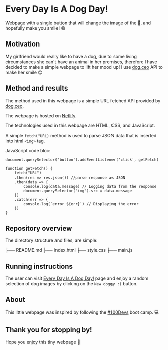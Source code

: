 # Every Day Is A Dog Day!

Webpage with a single button that will change the image of the :dog:, and hopefully make you smile! :smile:

## Motivation

My girlfriend would really like to have a dog, due to some living circumstances she can't have an animal in her premises, therefore I have decided to make a simple webpage to lift her mood up! I use [dog.ceo](https://dog.ceo/dog-api/) API to make her smile :blush:

## Method and results

The method used in this webpage is a simple URL fetched API provided by [dog.ceo](https://dog.ceo/dog-api/).

The webpage is hosted on [Netlify](https://app.netlify.com/teams/evgeniikozhushko/overview). 

The technologies used in this webpage are HTML, CSS, and JavaScript.

A simple `fetch("URL)` method is used to parse JSON data that is inserted into html `<img>` tag.

JavaScript code bloc:

```
document.querySelector('button').addEventListener('click', getFetch)

function getFetch() {
    fetch("URL")
    .then(res => res.json()) //parse response as JSON
    .then(data => {
        console.log(data.message) // Logging data from the response
        document.querySelector("img").src = data.message
    })
    .catch(err => {
        console.log(`error ${err}`) // Displaying the error
    })
}
```

## Repository overview

The directory structure and files, are simple:

├── README.md
├── index.html
├── style.css
├── main.js

## Running instructions

The user can visit [Every Day Is A Dog Day!](https://app.netlify.com/teams/evgeniikozhushko/overview) page and enjoy a random selection of dog images by clicking on the `New doggy :)` button.

## About

This little webpage was inspired by following the [#100Devs](https://leonnoel.com/100devs/) boot camp. :computer:

## Thank you for stopping by!

Hope you enjoy this tiny webpage :sparkling_heart:
